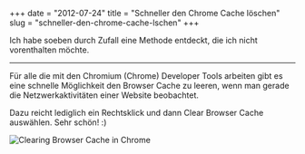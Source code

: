 +++
date = "2012-07-24"
title = "Schneller den Chrome Cache löschen"
slug = "schneller-den-chrome-cache-lschen"
+++

Ich habe soeben durch Zufall eine Methode entdeckt, die ich nicht vorenthalten möchte.

<!--more-->
---

Für alle die mit den Chromium (Chrome) Developer Tools arbeiten gibt es eine schnelle Möglichkeit den Browser Cache zu leeren, wenn man gerade die Netzwerkaktivitäten einer Website beobachtet.

Dazu reicht lediglich ein Rechtsklick und dann Clear Browser Cache auswählen.
Sehr schön! :)

![Clearing Browser Cache in Chrome](/posts/20/devtools.png)
